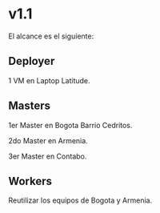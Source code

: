 # v1.1

El alcance es el siguiente:

## Deployer

1 VM en Laptop Latitude.

## Masters

1er Master en Bogota Barrio Cedritos.

2do Master en Armenia.

3er Master en Contabo.

## Workers

Reutilizar los equipos de Bogota y Armenia.